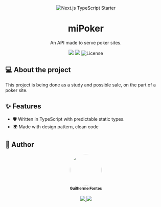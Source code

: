 <p align="center">
  <img src="https://media.discordapp.net/attachments/887517791001919489/957088233722888222/capa.PNG?width=1434&height=532" alt="Next.js TypeScript Starter">
</p>

<h1 align="center">miPoker</h1>

<div align="center">

An API made to serve poker sites.

  <img src="https://github.com/Varspen/vpe-api/actions/workflows/build.yml/badge.svg">

  <img src="https://github.com/Varspen/vpe-api/actions/workflows/main.yml/badge.svg">

   <img alt="License" src="https://img.shields.io/github/license/jpedroschmitz/typescript-nextjs-starter?style=flat-square&color=5e17eb&labelColor=000000">

</div>

## 💻 About the project

This project is being done as a study and possible sale, on the part of a poker site.

## ✨ Features

- :shield: Written in TypeScript with predictable static types.
- :earth_africa: Made with design pattern, clean code

## 🦸 Author

<div align="center">
<a href="https://github.com/Yokaito">
 <img style="border-radius: 50%;" src="https://avatars.githubusercontent.com/u/20995335?v=4" width="100px;" alt=""/>
 <br />
 <sub>
  <b>Guilherme Fontes</b>
 </sub>
 </a> 
 <a href="https://github.com/Yokaito" title="Link Guilherme"></a>
  </br>
  </br>
  <a href="https://www.linkedin.com/in/guilherme-fontes-amorim/">
    <img src="https://img.shields.io/badge/-Guilherme%20Fontes-6633cc?style=flat-square&logo=Linkedin&logoColor=white&link=https://www.linkedin.com/in/guilherme-fontes-amorim/">
  </a>

  <a href="mailto:gui.fontes.amorim@gmail.com">
    <img src="https://img.shields.io/badge/-gui.fontes.amorim@gmail.com-6633cc?style=flat-square&logo=Gmail&logoColor=white&link=mailto:gui.fontes.amorim@gmail.com">
  </a>

</div>
